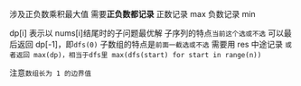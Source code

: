 涉及正负数乘积最大值 需要**正负数都记录** 正数记录 max 负数记录 min

dp[i] 表示以 nums[i]结尾时的子问题最优解
子序列的特点`当前这个选或不选` 可以最后返回 dp[-1]，即`dfs(0)`
子数组的特点是`前面一截选或不选` 需要用 res 中途记录 `或者返回 max(dp)，相当于dfs里 max(dfs(start) for start in range(n)) `

注意`数组长为 1 的边界值`
